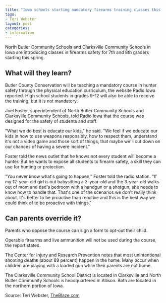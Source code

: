 ```yaml
---
title: "Iowa schools starting mandatory firearms training classes this spring"
tags:
- Teri Webster
layout: post
categories:
- information
---
```


North Butler Community Schools and Clarksville Community Schools in Iowa are introducing classes in firearms safety for 7th and 8th graders starting this spring.

## What will they learn?

Butler County Conservation will be teaching a mandatory course in hunter safety through the physical education curriculum, the website Radio Iowa reported. High school students in grades 9-12 will also be able to receive the training, but it is not mandatory.

Joel Foster, superintendent of North Butler Community Schools and Clarksville Community Schools, told Radio Iowa that the course was designed for the safety of students and staff.

"What we do best is educate our kids," he said. "We feel if we educate our kids in how to use weapons responsibly, how to respect them, understand it's not a video game and those sort of things, that maybe we'll cut down on our chances of having a severe incident."

Foster told the news outlet that he knows not every student will become a hunter. But he wants to expose all students to firearm safety, a skill they can use for hunting or protection.

"You never know what's going to happen," Foster told the radio station. "If my 12-year-old girl is out babysitting a 3-year-old and the 3-year-old walks out of mom and dad's bedroom with a handgun or a shotgun, she needs to know how to handle that. That's one of the scenarios we don't really think about. It's better to be proactive than reactive and this is the best way we could think of to be proactive with things."

## Can parents override it?

Parents who oppose the course can sign a form to opt-out their child.

Operable firearms and live ammunition will not be used during the course, the report stated.

The Center for Injury and Research Prevention notes that most unintentional shooting deaths (about 89 percent) happen in the home. Many occur when children are playing with a loaded gun while their parents are not home.

The Clarksville Community School District is located in Clarksville and North Butler Community Schools is headquartered in Allison. Both are located in the northern portion of Iowa.

Source: Teri Webster, [TheBlaze.com](https://www.theblaze.com/news/two-iowa-school-districts-starting-mandatory-firearms-training-classes)
